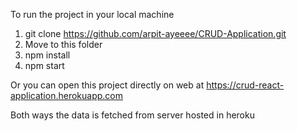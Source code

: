 To run the project in your local machine
1. git clone https://github.com/arpit-ayeeee/CRUD-Application.git
2. Move to this folder
3. npm install
4. npm start

Or you can open this project directly on web at 
https://crud-react-application.herokuapp.com 

Both ways the data is fetched from server hosted in heroku